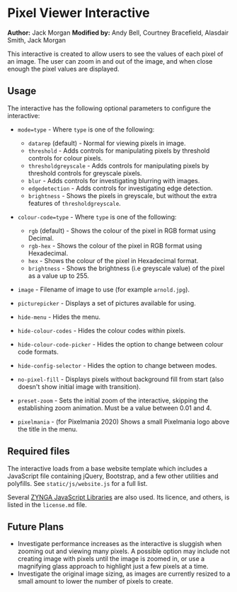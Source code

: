 # Pixel Viewer Interactive

**Author:** Jack Morgan
**Modified by:** Andy Bell, Courtney Bracefield, Alasdair Smith, Jack Morgan

This interactive is created to allow users to see the values of each pixel of an image.
The user can zoom in and out of the image, and when close enough the pixel values are displayed.

## Usage

The interactive has the following optional parameters to configure the interactive:

- `mode=type` - Where `type` is one of the following:

  - `datarep` (default) - Normal for viewing pixels in image.
  - `threshold` - Adds controls for manipulating pixels by threshold controls for colour pixels.
  - `thresholdgreyscale` - Adds controls for manipulating pixels by threshold controls for greyscale pixels.
  - `blur` - Adds controls for investigating blurring with images.
  - `edgedetection` - Adds controls for investigating edge detection.
  - `brightness` - Shows the pixels in greyscale, but without the extra features of `thresholdgreyscale`.

- `colour-code=type` - Where `type` is one of the following:

  - `rgb` (default) - Shows the colour of the pixel in RGB format using Decimal.
  - `rgb-hex` - Shows the colour of the pixel in RGB format using Hexadecimal.
  - `hex` - Shows the colour of the pixel in Hexadecimal format.
  - `brightness` - Shows the brightness (i.e greyscale value) of the pixel as a value up to 255.

- `image` - Filename of image to use (for example `arnold.jpg`).
- `picturepicker` - Displays a set of pictures available for using.
- `hide-menu` - Hides the menu.
- `hide-colour-codes` - Hides the colour codes within pixels.
- `hide-colour-code-picker` - Hides the option to change between colour code formats.
- `hide-config-selector` - Hides the option to change between modes.
- `no-pixel-fill` - Displays pixels without background fill from start (also doesn't show initial image with transition).
- `preset-zoom` - Sets the initial zoom of the interactive, skipping the establishing zoom animation. Must be a value between 0.01 and 4.
- `pixelmania` - (for Pixelmania 2020) Shows a small Pixelmania logo above the title in the menu.

## Required files

The interactive loads from a base website template which includes a JavaScript file containing jQuery, Bootstrap, and a few other utilities and polyfills.
See `static/js/website.js` for a full list.

Several [ZYNGA JavaScript Libraries](zynga.github.io/scroller/) are also used.
Its licence, and others, is listed in the `license.md` file.

## Future Plans

- Investigate performance increases as the interactive is sluggish when zooming out and viewing many pixels. A possible option may include not creating image with pixels until the image is zoomed in, or use a magnifying glass approach to highlight just a few pixels at a time.
- Investigate the original image sizing, as images are currently resized to a small amount to lower the number of pixels to create.
